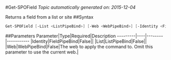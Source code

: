 #Get-SPOField
*Topic automatically generated on: 2015-12-04*

Returns a field from a list or site
##Syntax
```powershell
Get-SPOField [-List <ListPipeBind>] [-Web <WebPipeBind>] [-Identity <FieldPipeBind>]
```


##Parameters
Parameter|Type|Required|Description
---------|----|--------|-----------
|Identity|FieldPipeBind|False||
|List|ListPipeBind|False||
|Web|WebPipeBind|False|The web to apply the command to. Omit this parameter to use the current web.|
